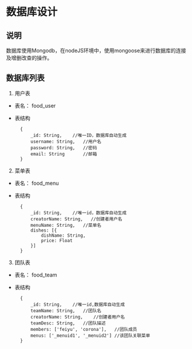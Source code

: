 
# 数据库设计

## 说明

数据库使用Mongodb，在nodeJS环境中，使用mongoose来进行数据库的连接及增删改查的操作。


## 数据库列表

1. 用户表

* 表名： food_user
* 表结构 
        
        {
            _id: String,    //唯一ID，数据库自动生成
            username: String,   //用户名
            password: String,   //密码
            email: String       //邮箱
        }
        
2. 菜单表

* 表名： food_menu
* 表结构

        {   
            _id: String,    //唯一id，数据库自动生成
            creatorName: String,   //创建者用户名
            menuName: String,   //菜单名
            dishes: [{
                dishName: String,   
                price: Float
            }]
        }
        
3. 团队表

* 表名： food_team
* 表结构

        {   
            _id: String,    //唯一id,数据库自动生成
            teamName: String,   //团队名
            creatorName: String,    //创建者用户名
            teamDesc: String,   //团队描述
            members: ['feiyu', 'corona'],   //团队成员
            menus: ['_menuid1', '_menuid2'] //该团队关联菜单
        }

